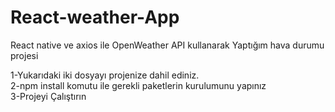 # React-weather-App

React native ve axios ile OpenWeather API kullanarak Yaptığım hava durumu projesi

1-Yukarıdaki iki dosyayı projenize dahil ediniz. </br>
2-npm install komutu ile gerekli paketlerin kurulumunu yapınız </br>
3-Projeyi Çalıştırın </br>
